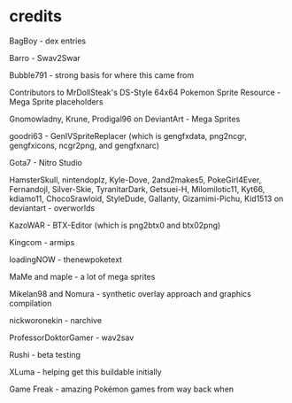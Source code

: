 # credits
BagBoy - dex entries

Barro - Swav2Swar

Bubble791 - strong basis for where this came from

Contributors to MrDollSteak's DS-Style 64x64 Pokemon Sprite Resource - Mega Sprite placeholders

Gnomowladny, Krune, Prodigal96 on DeviantArt - Mega Sprites

goodri63 - GenIVSpriteReplacer (which is gengfxdata, png2ncgr, gengfxicons, ncgr2png, and gengfxnarc)

Gota7 - Nitro Studio

HamsterSkull, nintendoplz, Kyle-Dove, 2and2makes5, PokeGirl4Ever, Fernandojl, Silver-Skie, TyranitarDark, Getsuei-H, Milomilotic11, Kyt66, kdiamo11, ChocoSrawloid, StyleDude, Gallanty, Gizamimi-Pichu, Kid1513 on deviantart - overworlds

KazoWAR - BTX-Editor (which is png2btx0 and btx02png)

Kingcom - armips

loadingNOW - thenewpoketext

MaMe and maple - a lot of mega sprites

Mikelan98 and Nomura - synthetic overlay approach and graphics compilation

nickworonekin - narchive

ProfessorDoktorGamer - wav2sav

Rushi - beta testing

XLuma - helping get this buildable initially

Game Freak - amazing Pokémon games from way back when
